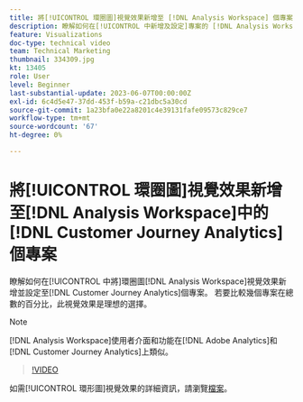 ```yaml
---
title: 將[!UICONTROL 環圈圖]視覺效果新增至 [!DNL Analysis Workspace] 個專案
description: 瞭解如何在[!UICONTROL 中新增及設定]專案的 [!DNL Analysis Workspace] 環圈圖 [!DNL Customer Journey Analytics]視覺效果。
feature: Visualizations
doc-type: technical video
team: Technical Marketing
thumbnail: 334309.jpg
kt: 13405
role: User
level: Beginner
last-substantial-update: 2023-06-07T00:00:00Z
exl-id: 6c4d5e47-37dd-453f-b59a-c21dbc5a30cd
source-git-commit: 1a23bfa0e22a8201c4e39131fafe09573c829ce7
workflow-type: tm+mt
source-wordcount: '67'
ht-degree: 0%

---
```


# 將[!UICONTROL 環圈圖]視覺效果新增至[!DNL Analysis Workspace]中的[!DNL Customer Journey Analytics]個專案

瞭解如何在[!UICONTROL 中將]環圈圖[!DNL Analysis Workspace]視覺效果新增並設定至[!DNL Customer Journey Analytics]個專案。 若要比較幾個專案在總數的百分比，此視覺效果是理想的選擇。

>[!NOTE]
>
>[!DNL Analysis Workspace]使用者介面和功能在[!DNL Adobe Analytics]和[!DNL Customer Journey Analytics]上類似。

>[!VIDEO](https://video.tv.adobe.com/v/334309/?quality=12&learn=on)

如需[!UICONTROL 環形圖]視覺效果的詳細資訊，請瀏覽[檔案](https://experienceleague.adobe.com/docs/analytics-platform/using/cja-workspace/visualizations/donut.html?lang=zh-Hant)。

